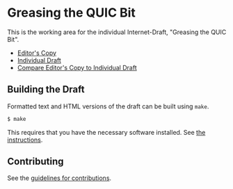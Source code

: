 # Greasing the QUIC Bit

This is the working area for the individual Internet-Draft, "Greasing the QUIC Bit".

* [Editor's Copy](https://martinthomson.github.io/quic-bit-grease/#go.draft-thomson-quic-bit-grease.html)
* [Individual Draft](https://tools.ietf.org/html/draft-thomson-quic-bit-grease)
* [Compare Editor's Copy to Individual Draft](https://martinthomson.github.io/quic-bit-grease/#go.draft-thomson-quic-bit-grease.diff)


## Building the Draft

Formatted text and HTML versions of the draft can be built using `make`.

```sh
$ make
```

This requires that you have the necessary software installed.  See
[the instructions](https://github.com/martinthomson/i-d-template/blob/master/doc/SETUP.md).


## Contributing

See the
[guidelines for contributions](https://github.com/martinthomson/quic-bit-grease/blob/main/CONTRIBUTING.md).
